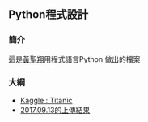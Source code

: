 ## Python程式設計

### 簡介

這是[黃聖翔](https://www.facebook.com/profile.php?id=100001348802783)用程式語言Python 做出的檔案

### 大綱

 - [Kaggle : Titanic](https://www.kaggle.com/c/titanic)
 - [2017.09.13的上傳結果](https://github.com/jshuang0520/python-classification-kaggle-Titanic/blob/master/2017.09.13%20my%20eighth%20submission%20of%20Titanic.ipynb)

